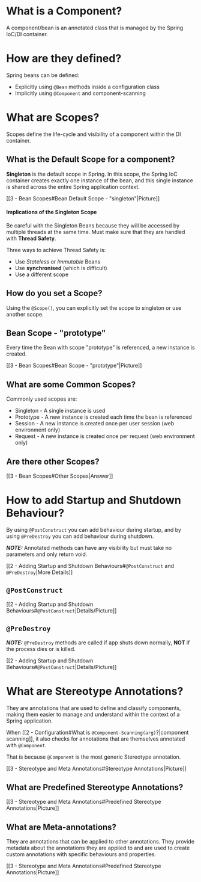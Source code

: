 # What is a Component?

A component/bean is an annotated class that is managed by the Spring IoC/DI container.

# How are they defined?

Spring beans can be defined:
- Explicitly using `@Bean` methods inside a configuration class
- Implicitly using `@Component` and component-scanning

# What are Scopes?

Scopes define the life-cycle and visibility of a component within the DI container.

## What is the Default Scope for a component?

**Singleton** is the default scope in Spring. In this scope, the Spring IoC container creates exactly one instance of the bean, and this single instance is shared across the entire Spring application context.

[[3 - Bean Scopes#Bean Default Scope - "singleton"|Picture]]

#### Implications of the Singleton Scope

Be careful with the Singleton Beans because they will be accessed by multiple threads at the same time. Must make sure that they are handled with **Thread Safety**.

Three ways to achieve Thread Safety is:

- Use *Stateless* or *Immutable* Beans
- Use **synchronised** (which is difficult)
- Use a different scope
## How do you set a Scope?

Using the `@Scope()`, you can explicitly set the scope to singleton or use another scope.

## Bean Scope - "prototype"

Every time the Bean with scope "prototype" is referenced, a new instance is created.

[[3 - Bean Scopes#Bean Scope - "prototype"|Picture]]

## What are some Common Scopes?

Commonly used scopes are:

- Singleton - A single instance is used
- Prototype - A new instance is created each time the bean is referenced
- Session - A new instance is created once per user session (web environment only)
- Request - A new instance is created once per request (web environment only)

## Are there other Scopes?

[[3 - Bean Scopes#Other Scopes|Answer]]


# How to add Startup and Shutdown Behaviour?

By using `@PostConstruct` you can add behaviour during startup, and by using `@PreDestroy` you can add behaviour during shutdown.

***NOTE:*** Annotated methods can have any visibility but must take no parameters and only return void.

[[2 - Adding Startup and Shutdown Behaviours#`@PostConstruct` and `@PreDestroy`|More Details]]

## `@PostConstruct`

[[2 - Adding Startup and Shutdown Behaviours#`@PostConstruct`|Details/Picture]]

## `@PreDestroy`

***NOTE:*** `@PreDestroy` methods are called if app shuts down normally, **NOT** if the process dies or is killed.

[[2 - Adding Startup and Shutdown Behaviours#`@PostConstruct`|Details/Picture]]

# What are Stereotype Annotations?

They are annotations that are used to define and classify components, making them easier to manage and understand within the context of a Spring application.

When [[2 - Configuration#What is `@Component-Scanning(arg)`?|component scanning]], it also checks for annotations that are themselves annotated with `@Component`. 

That is because `@Component` is the most generic Stereotype annotation.

[[3 - Stereotype and Meta Annotations#Stereotype Annotations|Picture]]

## What are Predefined Stereotype Annotations?

[[3 - Stereotype and Meta Annotations#Predefined Stereotype Annotations|Picture]]

## What are Meta-annotations?

They are annotations that can be applied to other annotations. They provide metadata about the annotations they are applied to and are used to create custom annotations with specific behaviours and properties.

[[3 - Stereotype and Meta Annotations#Predefined Stereotype Annotations|Picture]]